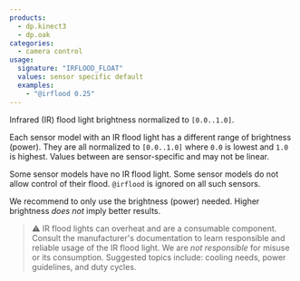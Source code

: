 ```yaml
---
products:
  - dp.kinect3
  - dp.oak
categories:
  - camera control
usage:
  signature: "IRFLOOD_FLOAT"
  values: sensor specific default
  examples:
    - "@irflood 0.25"
---
```


Infrared (IR) flood light brightness normalized to `[0.0..1.0]`.

Each sensor model with an IR flood light has a different
range of brightness (power). They are all normalized to `[0.0..1.0]`
where `0.0` is lowest and `1.0` is highest.
Values between are sensor-specific and may not be linear.

Some sensor models have no IR flood light. Some sensor models do not allow
control of their flood. `@irflood` is ignored on all such sensors.

We recommend to only use the brightness (power) needed. Higher
brightness *does not* imply better results.

> :warning: IR flood lights can overheat and are
> a consumable component. Consult the manufacturer's documentation
> to learn responsible and reliable usage of the IR flood light.
> We are *not responsible* for misuse or its consumption.
> Suggested topics include: cooling needs, power guidelines, and duty
> cycles.
